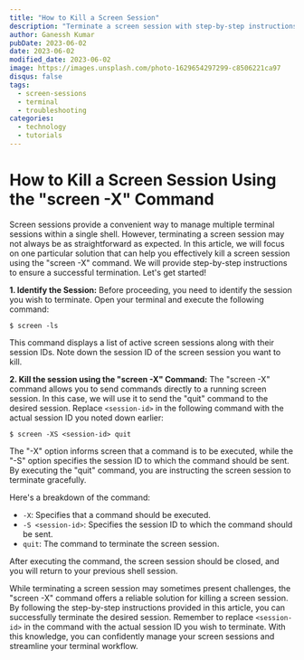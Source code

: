 ```yaml
---
title: "How to Kill a Screen Session"
description: "Terminate a screen session with step-by-step instructions using `screen -X`. Learn to identify and kill sessions to streamline your terminal workflow."
author: Ganessh Kumar
pubDate: 2023-06-02
date: 2023-06-02
modified_date: 2023-06-02
image: https://images.unsplash.com/photo-1629654297299-c8506221ca97
disqus: false
tags:
  - screen-sessions
  - terminal
  - troubleshooting
categories:
  - technology
  - tutorials
---
```


# How to Kill a Screen Session Using the "screen -X" Command

Screen sessions provide a convenient way to manage multiple terminal sessions within a single shell. However, terminating a screen session may not always be as straightforward as expected. In this article, we will focus on one particular solution that can help you effectively kill a screen session using the "screen -X" command. We will provide step-by-step instructions to ensure a successful termination. Let's get started!

**1. Identify the Session:**
Before proceeding, you need to identify the session you wish to terminate. Open your terminal and execute the following command:

```shell
$ screen -ls
```

This command displays a list of active screen sessions along with their session IDs. Note down the session ID of the screen session you want to kill.

**2. Kill the session using the "screen -X" Command:**
The "screen -X" command allows you to send commands directly to a running screen session. In this case, we will use it to send the "quit" command to the desired session. Replace `<session-id>` in the following command with the actual session ID you noted down earlier:

```shell
$ screen -XS <session-id> quit
```
The "-X" option informs screen that a command is to be executed, while the "-S" option specifies the session ID to which the command should be sent. By executing the "quit" command, you are instructing the screen session to terminate gracefully.

Here's a breakdown of the command:
- `-X`: Specifies that a command should be executed.
- `-S <session-id>`: Specifies the session ID to which the command should be sent.
- `quit`: The command to terminate the screen session.

After executing the command, the screen session should be closed, and you will return to your previous shell session.

While terminating a screen session may sometimes present challenges, the "screen -X" command offers a reliable solution for killing a screen session. By following the step-by-step instructions provided in this article, you can successfully terminate the desired session. Remember to replace `<session-id>` in the command with the actual session ID you wish to terminate. With this knowledge, you can confidently manage your screen sessions and streamline your terminal workflow.
